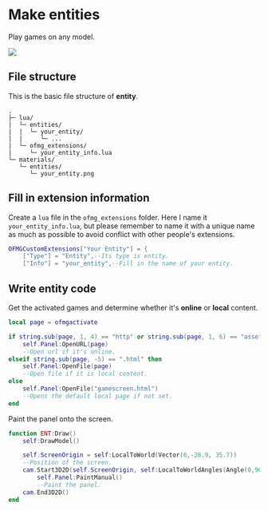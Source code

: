 # Make entities

Play games on any model.

![](https://s2.loli.net/2024/01/26/VHx83KYgzX4idOq.jpg)

## File structure

This is the basic file structure of **entity**.

```
.
├─ lua/
|  └─ entities/
|  |  └─ your_entity/
|  |     └─ ...
|  └─ ofmg_extensions/
|     └─ your_entity_info.lua
└─ materials/
   └─ entities/
      └─ your_entity.png
```

## Fill in extension information

Create a `lua` file in the `ofmg_extensions` folder. Here I name it `your_entity_info.lua`, but please remember to name it with a unique name as much as possible to avoid conflict with other people's extensions.

```lua
OFMGCustomExtensions["Your Entity"] = {
    ["Type"] = "Entity",--Its type is entity.
    ["Info"] = "your_entity",--Fill in the name of your entity.
```

## Write entity code

Get the activated games and determine whether it's **online** or **local** content.


```lua
local page = ofmgactivate

if string.sub(page, 1, 4) == "http" or string.sub(page, 1, 6) == "asset:" then
    self.Panel:OpenURL(page)
    --Open url if it's online.
elseif string.sub(page, -5) == ".html" then
    self.Panel:OpenFile(page)
    --Open file if it is local content.
else
    self.Panel:OpenFile("gamescreen.html")
    --Opens the default local page if not set.
end
```

Paint the panel onto the screen.

```lua
function ENT:Draw()
	self:DrawModel()

	self.ScreenOrigin = self:LocalToWorld(Vector(6,-28.9, 35.7))
	--Position of the screen.
	cam.Start3D2D(self.ScreenOrigin, self:LocalToWorldAngles(Angle(0,90,90)), 0.0304)
		self.Panel:PaintManual()
    	--Paint the panel.
	cam.End3D2D()
end
```

